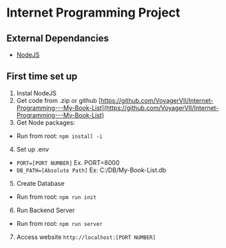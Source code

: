 # Internet Programming Project

## External Dependancies
- [NodeJS](https://nodejs.org/en/)

## First time set up
1. Instal NodeJS
2. Get code from .zip or github [https://github.com/VoyagerVII/Internet-Programming---My-Book-List](https://github.com/VoyagerVII/Internet-Programming---My-Book-List)
3. Get Node packages:
  - Run from root: `npm install -i`
4. Set up .env
  - `PORT=[PORT NUMBER]` Ex. PORT=8000
  - `DB_PATH=[Absolute Path]` Ex: C:/DB/My-Book-List.db
5. Create Database
  - Run from root: `npm run init`
6. Run Backend Server
  - Run from root: `npm run server`
7. Access website
  `http://localhost:[PORT NUMBER]`





